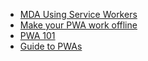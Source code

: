 - [MDA Using Service Workers](https://developer.mozilla.org/en-US/docs/Web/API/Service_Worker_API/Using_Service_Workers)
- [Make your PWA work offline](https://www.monterail.com/blog/pwa-working-offline?utm_source=mybridge&utm_medium=blog&utm_campaign=read_more)
- [PWA 101](https://www.freecodecamp.org/news/progressive-web-apps-101-the-what-why-and-how-4aa5e9065ac2/)
- [Guide to PWAs](https://www.smashingmagazine.com/2018/11/guide-pwa-progressive-web-applications/)
